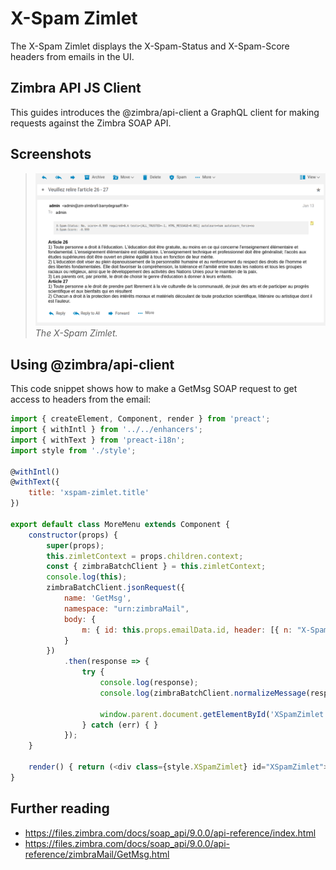# X-Spam Zimlet

The X-Spam Zimlet displays the X-Spam-Status and X-Spam-Score headers from emails in the UI. 

## Zimbra API JS Client

This guides introduces the @zimbra/api-client a GraphQL client for making requests against the Zimbra SOAP API.


## Screenshots

> ![](screenshots/x-spam-zimlet.png)
*The X-Spam Zimlet.*

## Using @zimbra/api-client

This code snippet shows how to make a GetMsg SOAP request to get access to headers from the email:

```javascript
import { createElement, Component, render } from 'preact';
import { withIntl } from '../../enhancers';
import { withText } from 'preact-i18n';
import style from './style';

@withIntl()
@withText({
    title: 'xspam-zimlet.title'
})

export default class MoreMenu extends Component {
    constructor(props) {
        super(props);
        this.zimletContext = props.children.context;
        const { zimbraBatchClient } = this.zimletContext;
        console.log(this);
        zimbraBatchClient.jsonRequest({
            name: 'GetMsg',
            namespace: "urn:zimbraMail",
            body: {
                m: { id: this.props.emailData.id, header: [{ n: "X-Spam-Status" }, { n: "X-Spam-Score" }] }
            }
        })
            .then(response => {
                try {
                    console.log(response);
                    console.log(zimbraBatchClient.normalizeMessage(response.m[0]));

                    window.parent.document.getElementById('XSpamZimlet').innerText = 'X-Spam-Status: ' + response.m[0]._attrs['X-Spam-Status'].replace(/\n|\r/g, "") + '\r\nX-Spam-Score: ' + response.m[0]._attrs['X-Spam-Score'].replace(/\n|\r/g, "");
                } catch (err) { }
            });
    }

    render() { return (<div class={style.XSpamZimlet} id="XSpamZimlet"></div>) }
}
```

## Further reading

- https://files.zimbra.com/docs/soap_api/9.0.0/api-reference/index.html
- https://files.zimbra.com/docs/soap_api/9.0.0/api-reference/zimbraMail/GetMsg.html
